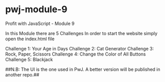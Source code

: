 # pwj-module-9
Profit with JavaScript - Module 9

In this Module there are 5 Challenges
In order to start the website simply open the index.html file

Challenge 1: Your Age in Days
Challenge 2: Cat Generator
Challenge 3: Rock, Paper, Scissors
Challenge 4: Change the Color of All Buttons
Challenge 5: Blackjack


##N.B: The UI is the one used in PwJ. A better version will be published in another repo.##